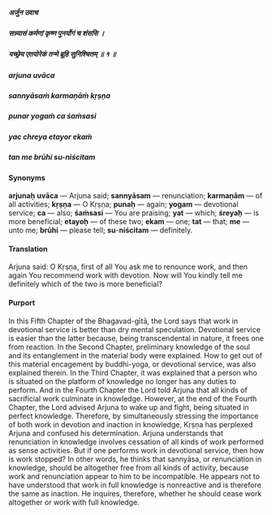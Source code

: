 ##### अर्जुन उवाच
##### सन्न्यासं कर्मणां कृष्ण पुनर्योगं च शंससि ।
##### यच्छ्रेय एतयोरेकं तन्मे ब्रूहि सुनिश्चितम् ॥ १ ॥

##### arjuna uvāca
##### sannyāsaṁ karmaṇāṁ kṛṣṇa
##### punar yogaṁ ca śaṁsasi
##### yac chreya etayor ekaṁ
##### tan me brūhi su-niścitam

#### Synonyms

**arjunaḥ** **uvāca** — Arjuna said; **sannyāsam** — renunciation; **karmaṇām** — of all activities; **kṛṣṇa** — O Kṛṣṇa; **punaḥ** — again; **yogam** — devotional service; **ca** — also; **śaṁsasi** — You are praising; **yat** — which; **śreyaḥ** — is more beneficial; **etayoḥ** — of these two; **ekam** — one; **tat** — that; **me** — unto me; **brūhi** — please tell; **su**-**niścitam** — definitely.

#### Translation

Arjuna said: O Kṛṣṇa, first of all You ask me to renounce work, and then again You recommend work with devotion. Now will You kindly tell me definitely which of the two is more beneficial?

#### Purport

In this Fifth Chapter of the Bhagavad-gītā, the Lord says that work in devotional service is better than dry mental speculation. Devotional service is easier than the latter because, being transcendental in nature, it frees one from reaction. In the Second Chapter, preliminary knowledge of the soul and its entanglement in the material body were explained. How to get out of this material encagement by buddhi-yoga, or devotional service, was also explained therein. In the Third Chapter, it was explained that a person who is situated on the platform of knowledge no longer has any duties to perform. And in the Fourth Chapter the Lord told Arjuna that all kinds of sacrificial work culminate in knowledge. However, at the end of the Fourth Chapter, the Lord advised Arjuna to wake up and fight, being situated in perfect knowledge. Therefore, by simultaneously stressing the importance of both work in devotion and inaction in knowledge, Kṛṣṇa has perplexed Arjuna and confused his determination. Arjuna understands that renunciation in knowledge involves cessation of all kinds of work performed as sense activities. But if one performs work in devotional service, then how is work stopped? In other words, he thinks that sannyāsa, or renunciation in knowledge, should be altogether free from all kinds of activity, because work and renunciation appear to him to be incompatible. He appears not to have understood that work in full knowledge is nonreactive and is therefore the same as inaction. He inquires, therefore, whether he should cease work altogether or work with full knowledge.